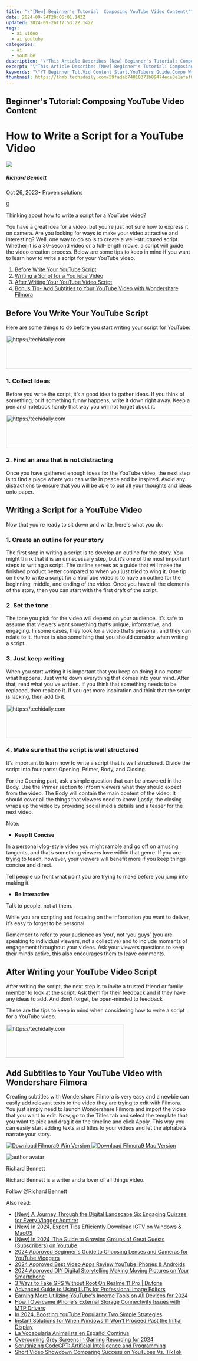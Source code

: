 ```yaml
---
title: "\"[New] Beginner's Tutorial  Composing YouTube Video Content\""
date: 2024-09-24T20:06:01.143Z
updated: 2024-09-26T17:53:22.142Z
tags:
  - ai video
  - ai youtube
categories:
  - ai
  - youtube
description: "\"This Article Describes [New] Beginner's Tutorial: Composing YouTube Video Content\""
excerpt: "\"This Article Describes [New] Beginner's Tutorial: Composing YouTube Video Content\""
keywords: "\"YT Beginner Tut,Vid Content Start,YouTubers Guide,Compo Write-Up,Learn Vid Script,Starting Channel,Video Creation Basics\""
thumbnail: https://thmb.techidaily.com/59fadab74810371b89474ece0e1afaf00b25fe1d9d17efc006ec62a9fbd8fe50.jpg
---
```


## Beginner's Tutorial: Composing YouTube Video Content

# How to Write a Script for a YouTube Video

![](https://images.wondershare.com/filmora/article-images/richard-bennett.jpg)

##### Richard Bennett

 Oct 26, 2023• Proven solutions

[0](#commentsBoxSeoTemplate)

Thinking about how to write a script for a YouTube video?

You have a great idea for a video, but you’re just not sure how to express it on camera. Are you looking for ways to make your video attractive and interesting? Well, one way to do so is to create a well-structured script. Whether it is a 30-second video or a full-length movie, a script will guide the video creation process. Below are some tips to keep in mind if you want to learn how to write a script for your YouTube video.

1. [Before Write Your YouTube Script](#before)
2. [Writing a Script for a YouTube Video](#writing)
3. [After Writing Your YouTube Video Script](#after)
4. [Bonus Tip- Add Subtitles to Your YouTube Video with Wondershare Filmora](#bonus)

## Before You Write Your YouTube Script

Here are some things to do before you start writing your script for YouTube:

<!-- affiliate ads begin -->
<a href="https://appsumo.8odi.net/c/5597632/2037346/7443" target="_top" id="2037346">
  <img src="//a.impactradius-go.com/display-ad/7443-2037346" border="0" alt="https://techidaily.com" width="728" height="90"/>
</a>
<img height="0" width="0" src="https://appsumo.8odi.net/i/5597632/2037346/7443" style="position:absolute;visibility:hidden;" border="0" />
<!-- affiliate ads end -->

### 1\. Collect Ideas

Before you write the script, it’s a good idea to gather ideas. If you think of something, or if something funny happens, write it down right away. Keep a pen and notebook handy that way you will not forget about it.

<!-- affiliate ads begin -->
<a href="https://appsumo.8odi.net/c/5597632/2082536/7443" target="_top" id="2082536">
  <img src="//a.impactradius-go.com/display-ad/7443-2082536" border="0" alt="https://techidaily.com" width="728" height="90"/>
</a>
<img height="0" width="0" src="https://appsumo.8odi.net/i/5597632/2082536/7443" style="position:absolute;visibility:hidden;" border="0" />
<!-- affiliate ads end -->

### 2\. Find an area that is not distracting

Once you have gathered enough ideas for the YouTube video, the next step is to find a place where you can write in peace and be inspired. Avoid any distractions to ensure that you will be able to put all your thoughts and ideas onto paper.

## Writing a Script for a YouTube Video

Now that you're ready to sit down and write, here's what you do:

### 1\. Create an outline for your story

The first step in writing a script is to develop an outline for the story. You might think that it is an unnecessary step, but it’s one of the most important steps to writing a script. The outline serves as a guide that will make the finished product better compared to when you just tried to wing it. One tip on how to write a script for a YouTube video is to have an outline for the beginning, middle, and ending of the video. Once you have all the elements of the story, then you can start with the first draft of the script.

### 2\. Set the tone

The tone you pick for the video will depend on your audience. It’s safe to assume that viewers want something that’s unique, informative, and engaging. In some cases, they look for a video that’s personal, and they can relate to it. Humor is also something that you should consider when writing a script.

### 3\. Just keep writing

When you start writing it is important that you keep on doing it no matter what happens. Just write down everything that comes into your mind. After that, read what you’ve written. If you think that something needs to be replaced, then replace it. If you get more inspiration and think that the script is lacking, then add to it.

<!-- affiliate ads begin -->
<a href="https://aligracehair.sjv.io/c/5597632/2080317/19272" target="_top" id="2080317">
  <img src="//a.impactradius-go.com/display-ad/19272-2080317" border="0" alt="https://techidaily.com" width="728" height="90"/>
</a>
<img height="0" width="0" src="https://aligracehair.sjv.io/i/5597632/2080317/19272" style="position:absolute;visibility:hidden;" border="0" />
<!-- affiliate ads end -->

### 4\. Make sure that the script is well structured

It’s important to learn how to write a script that is well structured. Divide the script into four parts: Opening, Primer, Body, and Closing.

For the Opening part, ask a simple question that can be answered in the Body. Use the Primer section to inform viewers what they should expect from the video. The Body will contain the main content of the video. It should cover all the things that viewers need to know. Lastly, the closing wraps up the video by providing social media details and a teaser for the next video.

Note:

* **Keep It Concise**

In a personal vlog-style video you might ramble and go off on amusing tangents, and that’s something viewers love within that genre. If you are trying to teach, however, your viewers will benefit more if you keep things concise and direct.

Tell people up front what point you are trying to make before you jump into making it.

* **Be Interactive**

Talk to people, not at them.

While you are scripting and focusing on the information you want to deliver, it’s easy to forget to be personal.

Remember to refer to your audience as ‘you’, not ‘you guys’ (you are speaking to individual viewers, not a collective) and to include moments of engagement throughout your videos. Ask your viewers questions to keep their minds active, this also encourages them to leave comments.

## After Writing your YouTube Video Script

After writing the script, the next step is to invite a trusted friend or family member to look at the script. Ask them for their feedback and if they have any ideas to add. And don’t forget, be open-minded to feedback

These are the tips to keep in mind when considering how to write a script for a YouTube video.

<!-- affiliate ads begin -->
<a href="https://25home.pxf.io/c/5597632/2148647/16836" target="_top" id="2148647">
  <img src="//a.impactradius-go.com/display-ad/16836-2148647" border="0" alt="https://techidaily.com" width="320" height="90"/>
</a>
<img height="0" width="0" src="https://25home.pxf.io/i/5597632/2148647/16836" style="position:absolute;visibility:hidden;" border="0" />
<!-- affiliate ads end -->

## Add Subtitles to Your YouTube Video with Wondershare Filmora

Creating subtitles with Wondershare Filmora is very easy and a newbie can easily add relevant texts to the video they are trying to edit with Filmora. You just simply need to launch Wondershare Filmora and import the video that you want to edit. Now, go to the Titles tab and select the template that you want to pick and drag it on the timeline and click Apply. This way you can easily start adding texts and titles to your videos and let the alphabets narrate your story.

[![Download Filmora9 Win Version](https://images.wondershare.com/filmora/guide/download-btn-win.jpg) ](https://tools.techidaily.com/wondershare/filmora/download/) [![Download Filmora9 Mac Version](https://images.wondershare.com/filmora/guide/download-btn-mac.jpg) ](https://tools.techidaily.com/wondershare/filmora/download/)

![author avatar](https://images.wondershare.com/filmora/article-images/richard-bennett.jpg)

Richard Bennett

Richard Bennett is a writer and a lover of all things video.

Follow @Richard Bennett

<ins class="adsbygoogle"
      style="display:block"
      data-ad-client="ca-pub-7571918770474297"
      data-ad-slot="8358498916"
      data-ad-format="auto"
      data-full-width-responsive="true"></ins>

<span class="atpl-alsoreadstyle">Also read:</span>
<div><ul>
<li><a href="https://youtube-clips.techidaily.com/new-a-journey-through-the-digital-landscape-six-engaging-quizzes-for-every-vlogger-admirer/"><u>[New] A Journey Through the Digital Landscape Six Engaging Quizzes for Every Vlogger Admirer</u></a></li>
<li><a href="https://instagram-video-recordings.techidaily.com/new-in-2024-expert-tips-efficiently-download-igtv-on-windows-and-macos/"><u>[New] In 2024, Expert Tips Efficiently Download IGTV on Windows & MacOS</u></a></li>
<li><a href="https://article-tips.techidaily.com/new-in-2024-the-guide-to-growing-groups-of-great-guests-subscribers-on-youtube/"><u>[New] In 2024, The Guide to Growing Groups of Great Guests (Subscribers) on Youtube</u></a></li>
<li><a href="https://youtube-clips.techidaily.com/2024-approved-beginners-guide-to-choosing-lenses-and-cameras-for-youtube-vloggers/"><u>2024 Approved Beginner's Guide to Choosing Lenses and Cameras for YouTube Vloggers</u></a></li>
<li><a href="https://youtube-clips.techidaily.com/2024-approved-best-video-apps-review-youtube-iphones-and-androids/"><u>2024 Approved Best Video Apps Review YouTube iPhones & Androids</u></a></li>
<li><a href="https://youtube-clips.techidaily.com/2024-approved-diy-digital-storytelling-making-moving-pictures-on-your-smartphone/"><u>2024 Approved DIY Digital Storytelling Making Moving Pictures on Your Smartphone</u></a></li>
<li><a href="https://location-fake.techidaily.com/3-ways-to-fake-gps-without-root-on-realme-11-pro-drfone-by-drfone-virtual-android/"><u>3 Ways to Fake GPS Without Root On Realme 11 Pro | Dr.fone</u></a></li>
<li><a href="https://extra-resources.techidaily.com/advanced-guide-to-using-luts-for-professional-image-editors/"><u>Advanced Guide to Using LUTs for Professional Image Editors</u></a></li>
<li><a href="https://youtube-clips.techidaily.com/earning-more-utilizing-youtubes-income-tools-on-all-devices-for-2024/"><u>Earning More Utilizing YouTube's Income Tools on All Devices for 2024</u></a></li>
<li><a href="https://driver-error.techidaily.com/how-i-overcame-iphones-external-storage-connectivity-issues-with-mtp-drivers/"><u>How I Overcame iPhone's External Storage Connectivity Issues with MTP Drivers</u></a></li>
<li><a href="https://youtube-clips.techidaily.com/in-2024-boosting-youtube-popularity-two-simple-strategies/"><u>In 2024, Boosting YouTube Popularity Two Simple Strategies</u></a></li>
<li><a href="https://win-howtos.techidaily.com/instant-solutions-for-when-windows-11-wont-proceed-past-the-initial-display/"><u>Instant Solutions for When Windows 11 Won't Proceed Past the Initial Display</u></a></li>
<li><a href="https://mondly-stories.techidaily.com/la-vocabularia-animalista-en-espanol-continua/"><u>La Vocabularia Animalista en Español Continua</u></a></li>
<li><a href="https://screen-sharing-recording.techidaily.com/overcoming-grey-screens-in-gaming-recording-for-2024/"><u>Overcoming Grey Screens in Gaming Recording for 2024</u></a></li>
<li><a href="https://tech-hub.techidaily.com/scrutinizing-codegpt-artificial-intelligence-and-programming/"><u>Scrutinizing CodeGPT: Artificial Intelligence and Programming</u></a></li>
<li><a href="https://youtube-clips.techidaily.com/short-video-showdown-comparing-success-on-youtubes-vs-tiktok/"><u>Short Video Showdown Comparing Success on YouTubes Vs. TikTok</u></a></li>
</ul></div>

